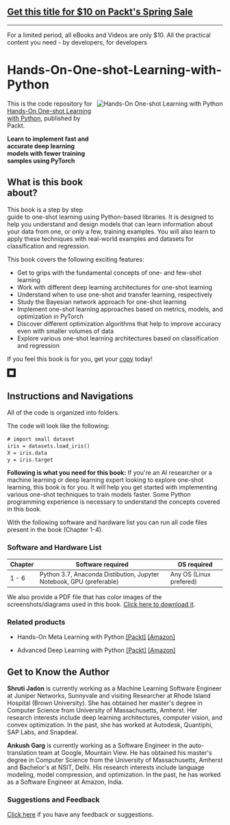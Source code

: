 ## [Get this title for $10 on Packt's Spring Sale](https://www.packt.com/B14472?utm_source=github&utm_medium=packt-github-repo&utm_campaign=spring_10_dollar_2022)
-----
For a limited period, all eBooks and Videos are only $10. All the practical content you need \- by developers, for developers

# Hands-On-One-shot-Learning-with-Python

<a href="https://www.packtpub.com/big-data-and-business-intelligence/hands-one-shot-learning-python?utm_source=github&utm_medium=repository&utm_campaign=9781838825461"><img src="https://static.packt-cdn.com/products/9781838825461/cover/smaller" alt="Hands-On One-shot Learning with Python" height="256px" align="right"></a>

This is the code repository for [Hands-On One-shot Learning with Python](https://www.packtpub.com/big-data-and-business-intelligence/hands-one-shot-learning-python?utm_source=github&utm_medium=repository&utm_campaign=9781838825461), published by Packt.

**Learn to implement fast and accurate deep learning models with fewer training samples using PyTorch**

## What is this book about?
This book is a step by step guide to one-shot learning using Python-based libraries. It is designed to help you understand and design models that can learn information about your data from one, or only a few, training examples. You will also learn to apply these techniques with real-world examples and datasets for classification and regression.

This book covers the following exciting features: 
* Get to grips with the fundamental concepts of one- and few-shot learning
* Work with different deep learning architectures for one-shot learning
* Understand when to use one-shot and transfer learning, respectively
* Study the Bayesian network approach for one-shot learning
* Implement one-shot learning approaches based on metrics, models, and optimization in PyTorch
* Discover different optimization algorithms that help to improve accuracy even with smaller volumes of data
* Explore various one-shot learning architectures based on classification and regression

If you feel this book is for you, get your [copy](https://www.amazon.com/dp/1838825460) today!

<a href="https://www.packtpub.com/?utm_source=github&utm_medium=banner&utm_campaign=GitHubBanner"><img src="https://raw.githubusercontent.com/PacktPublishing/GitHub/master/GitHub.png" alt="https://www.packtpub.com/" border="5" /></a>

## Instructions and Navigations
All of the code is organized into folders.

The code will look like the following:
```
# import small dataset
iris = datasets.load_iris()
X = iris.data
y = iris.target

```

**Following is what you need for this book:**
If you're an AI researcher or a machine learning or deep learning expert looking to explore one-shot learning, this book is for you. It will help you get started with implementing various one-shot techniques to train models faster. Some Python programming experience is necessary to understand the concepts covered in this book.

With the following software and hardware list you can run all code files present in the book (Chapter 1-4).

### Software and Hardware List

| Chapter  | Software required                                                                    | OS required                        |
| -------- | -------------------------------------------------------------------------------------| -----------------------------------|
| 1 - 6    |   Python 3.7, Anaconda Distibution, Jupyter Notebook, GPU (preferable)               | Any OS (Linux prefered)            |

We also provide a PDF file that has color images of the screenshots/diagrams used in this book. [Click here to download it](https://static.packt-cdn.com/downloads/9781838825461_ColorImages.pdf).


### Related products <Other books you may enjoy>
* Hands-On Meta Learning with Python [[Packt]](https://www.packtpub.com/in/big-data-and-business-intelligence/hands-meta-learning-python?utm_source=github&utm_medium=repository&utm_campaign=9781789534207) [[Amazon]](https://www.amazon.com/Hands-Meta-Learning-Python-TensorFlow-ebook/dp/B07KJJHYKF)

* Advanced Deep Learning with Python [[Packt]](https://www.packtpub.com/in/data/advanced-deep-learning-with-python?utm_source=github&utm_medium=repository&utm_campaign=9781789956177) [[Amazon]](https://www.amazon.com/Advanced-Deep-Learning-Python-next-generation/dp/178995617X)

## Get to Know the Author
**Shruti Jadon**
is currently working as a Machine Learning Software Engineer at Juniper Networks, Sunnyvale and visiting Researcher at Rhode Island Hospital (Brown University). She has obtained her master's degree in Computer Science from University of Massachusetts, Amherst. Her research interests include deep learning architectures, computer vision, and convex optimization. In the past, she has worked at Autodesk, Quantiphi, SAP Labs, and Snapdeal.

**Ankush Garg** 
is currently working as a Software Engineer in the auto-translation team at Google, Mountain View. He has obtained his master's degree in Computer Science from the University of Massachusetts, Amherst and Bachelor's at NSIT, Delhi. His research interests include language modeling, model compression, and optimization. In the past, he has worked as a Software Engineer at Amazon, India.

### Suggestions and Feedback
[Click here](https://docs.google.com/forms/d/e/1FAIpQLSdy7dATC6QmEL81FIUuymZ0Wy9vH1jHkvpY57OiMeKGqib_Ow/viewform) if you have any feedback or suggestions.
